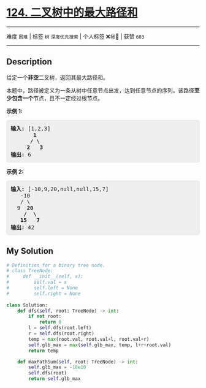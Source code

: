 # [124. 二叉树中的最大路径和](https://leetcode-cn.com/problems/binary-tree-maximum-path-sum/)

---

难度 `困难` | 标签 `树` `深度优先搜索`  | 个人标签 ❌㊙️🔑 | 获赞 `603`

---

## Description

<style>
section pre{
    background-color: #eee;
    border: 1px solid #ddd;
    padding:10px;
    border-radius: 5px;
}
</style>
<section>
<p>给定一个<strong>非空</strong>二叉树，返回其最大路径和。</p>
<p>本题中，路径被定义为一条从树中任意节点出发，达到任意节点的序列。该路径<strong>至少包含一个</strong>节点，且不一定经过根节点。</p>
<p><strong>示例 1:</strong></p>
<pre><strong>输入:</strong> [1,2,3]
       <strong>1</strong>
      <strong>/ \</strong>
     <strong>2</strong>   <strong>3</strong>
<strong>输出:</strong> 6
</pre>
<p><strong>示例&nbsp;2:</strong></p>
<pre><strong>输入:</strong> [-10,9,20,null,null,15,7]
&nbsp;  -10
&nbsp; &nbsp;/ \
&nbsp; 9 &nbsp;<strong>20</strong>
&nbsp; &nbsp; <strong>/ &nbsp;\</strong>
&nbsp; &nbsp;<strong>15 &nbsp; 7</strong>
<strong>输出:</strong> 42</pre>
</section>

## My Solution

```python
# Definition for a binary tree node.
# class TreeNode:
#     def __init__(self, x):
#         self.val = x
#         self.left = None
#         self.right = None
 
class Solution:
    def dfs(self, root: TreeNode) -> int:
        if not root:
            return 0
        l = self.dfs(root.left)
        r = self.dfs(root.right)
        temp = max(root.val, root.val+l, root.val+r)
        self.glb_max = max(self.glb_max, temp, l+r+root.val)
        return temp

    def maxPathSum(self, root: TreeNode) -> int:
        self.glb_max = -10e10
        self.dfs(root)
        return self.glb_max
```

